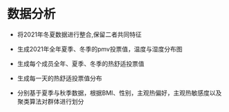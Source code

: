 # 数据分析

- 将2021年冬夏数据进行整合,保留二者共同特征

- 生成2021年全年夏季、冬季的pmv投票值，温度与湿度分布图

- 生成每个成员全年、夏季、冬季的热舒适投票值

- 生成每一天的热舒适投票值分布

- 分别基于夏季与秋季数据，根据BMI、性别，主观热偏好，主观热敏感度以及聚类算法对群体进行划分